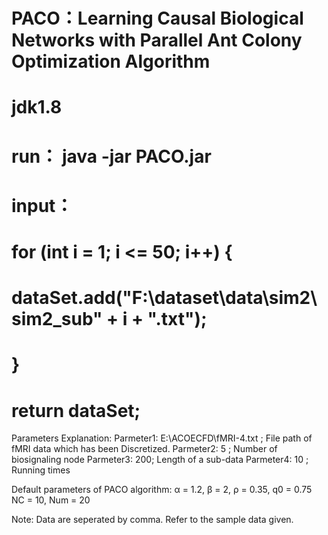 # PACO：Learning Causal Biological Networks with Parallel Ant Colony Optimization Algorithm
# jdk1.8
# run： java -jar PACO.jar 

# input：  
#         for (int i = 1; i <= 50; i++) {
#            dataSet.add("F:\\dataset\\data\\sim2\\sim2_sub" + i + ".txt");
#        }
#        return dataSet;


Parameters Explanation:
Parmeter1: E:\\ACOECFD\\fMRI-4.txt ; File path of fMRI data which has been Discretized.
Parmeter2: 5 ;  Number of biosignaling node
Parmeter3: 200;  Length of a sub-data
Parmeter4: 10 ;  Running times

Default parameters of  PACO algorithm:
α = 1.2, β = 2, ρ = 0.35, q0 = 0.75
NC = 10, Num = 20

Note:
Data are seperated by comma.
Refer to the sample data given.


